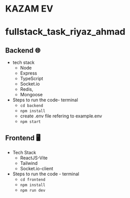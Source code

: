 # KAZAM EV
# fullstack_task_riyaz_ahmad

## Backend 🌐
* tech stack
  *   Node
  *   Express
  *   TypeScript
  *   Socket.io
  *   Redis,
  *   Mongoose
* Steps to run the code- terminal
  *   `cd backend`
  *   `npm install`
  *   create .env file refering to example.env
  *   `npm start`

## Frontend 🖥️
* Tech Stack
  *  ReactJS-Vite
  *  Tailwind
  *  Socket.io-client
* Steps to run the code - terminal
  *  `cd frontend`
  *  `npm install`
  *  `npm run dev`     
